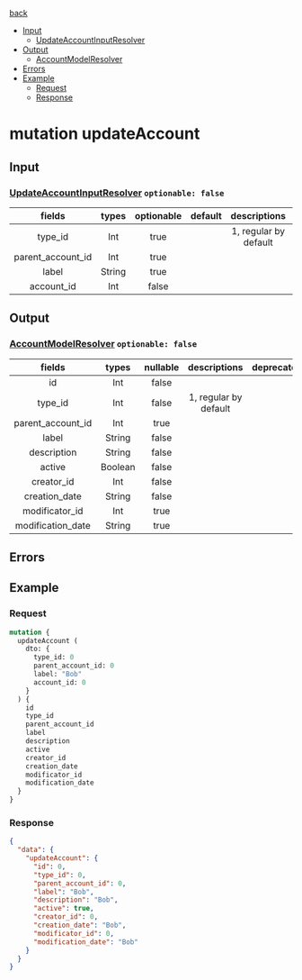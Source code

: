 [back](../tableOfContent.md)
* [Input](#input)
  * [UpdateAccountInputResolver](#updateaccountinputresolver-optionable-false)
* [Output](#output)
  * [AccountModelResolver](#accountmodelresolver-optionable-false)
* [Errors](#errors)
* [Example](#example)
  * [Request](#request)
  * [Response](#response)

# mutation updateAccount
 
## Input
### [UpdateAccountInputResolver](../assets/inputs/updateaccountinputresolver.md) `optionable: false`
| fields |types |optionable |default |descriptions |deprecated |
| :----:  |:---:  |:--------:  |:-----:  |:----------:  |:--------:  |
| type_id |Int |true | |1, regular by default | |
| parent_account_id |Int |true | | | |
| label |String |true | | | |
| account_id |Int |false | | | 

## Output
### [AccountModelResolver](../assets/types/accountmodelresolver.md) `optionable: false`
| fields |types |nullable |descriptions |deprecated |
| :----:  |:---:  |:--------:  |:----------:  |:--------:  |
| id |Int |false | | |
| type_id |Int |false |1, regular by default | |
| parent_account_id |Int |true | | |
| label |String |false | | |
| description |String |false | | |
| active |Boolean |false | | |
| creator_id |Int |false | | |
| creation_date |String |false | | |
| modificator_id |Int |true | | |
| modification_date |String |true | | 

## Errors
## Example
### Request
```graphql
mutation {
  updateAccount (
    dto: {
      type_id: 0
      parent_account_id: 0
      label: "Bob"
      account_id: 0
    }
  ) {
    id
    type_id
    parent_account_id
    label
    description
    active
    creator_id
    creation_date
    modificator_id
    modification_date
  }
}
```
### Response
```json
{
  "data": {
    "updateAccount": {
      "id": 0,
      "type_id": 0,
      "parent_account_id": 0,
      "label": "Bob",
      "description": "Bob",
      "active": true,
      "creator_id": 0,
      "creation_date": "Bob",
      "modificator_id": 0,
      "modification_date": "Bob"
    }
  }
}
```